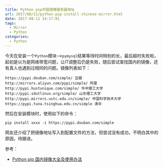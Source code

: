 ```yaml
---
title: Python pip中国镜像服务器地址
url: 2017/08/11/python-pip-install-chinese-mirror.html
date: 2017-08-11 14:17:01
tags:
  - Mirror
  - Python
categories:
  - Python
---
```


今天在安装一个`Python`模块-->`pymysql`结果等待时间特别的长，最后超时失败啦，起初是以为是网络带宽问题，让IT调整后仍是失败，随后尝试查找国内的镜像，还有真人也遇到过相同的问题。镜像列表如下：

```
https://pypi.douban.com/simple/ 豆瓣
http://mirrors.aliyun.com/pypi/simple/ 阿里
http://pypi.hustunique.com/simple/ 华中理工大学
http://pypi.sdutlinux.org/simple/ 山东理工大学
http://pypi.mirrors.ustc.edu.cn/simple/ 中国科学技术大学
https://pypi.tuna.tsinghua.edu.cn/simple 清华
```

<!--more-->

然后在安装模块时，使用如下的命令：

```
pip install xxxx -i https://pypi.douban.com/simple
```

网友还介绍了把镜像地址写入到配置文件的方法，但尝试没有成功，不明白其中的原因，待跟进。

参考：

- [Python pip 国内镜像大全及使用办法](http://blog.csdn.net/testcs_dn/article/details/54374849)


